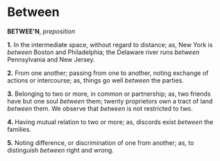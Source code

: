 # Between

**BETWEE'N**, _preposition_

**1.** In the intermediate space, without regard to distance; as, New York is _between_ Boston and Philadelphia; the Delaware river runs _between_ Pennsylvania and New Jersey.

**2.** From one another; passing from one to another, noting exchange of actions or intercourse; as, things go well _between_ the parties.

**3.** Belonging to two or more, in common or partnership; as, two friends have but one soul _between_ them; twenty proprietors own a tract of land _between_ them. We observe that _between_ is not restricted to two.

**4.** Having mutual relation to two or more; as, discords exist _between_ the families.

**5.** Noting difference, or discrimination of one from another; as, to distinguish _between_ right and wrong.